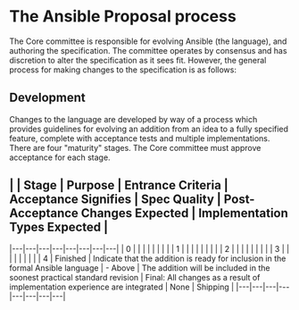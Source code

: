 # The Ansible Proposal process

The Core committee is responsible for evolving Ansible (the language), and authoring the specification. The committee operates by consensus and has discretion to alter the specification as it sees fit. However, the general process for making changes to the specification is as follows:

## Development
Changes to the language are developed by way of a process which provides guidelines for evolving an addition from an idea to a fully specified feature, complete with acceptance tests and multiple implementations. There are four "maturity" stages. The Core committee must approve acceptance for each stage.

## | | Stage | Purpose | Entrance Criteria | Acceptance Signifies | Spec Quality | Post-Acceptance Changes Expected | Implementation Types Expected |
|---|---|---|---|---|---|---|---|
| 0 |   |   |   |   |   |   |   |
| 1 |   |   |   |   |   |   |   |
| 2 |   |   |   |   |   |   |   | 
| 3 |   |   |   |   |   |   |   |
| 4 | Finished | Indicate that the addition is ready for inclusion in the formal Ansible language | - Above | The addition will be included in the soonest practical standard revision | Final: All changes as a result of implementation experience are integrated | None | Shipping |
|---|---|---|---|---|---|---|---|
